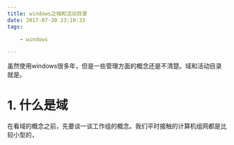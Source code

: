 ```yaml
---
title: windows之域和活动目录
date: 2017-07-30 23:10:33
tags:

	- windows

---
```


虽然使用windows很多年，但是一些管理方面的概念还是不清楚。域和活动目录就是。

# 1. 什么是域

在看域的概念之前，先要谈一谈工作组的概念。我们平时接触的计算机组网都是比较小型的，
